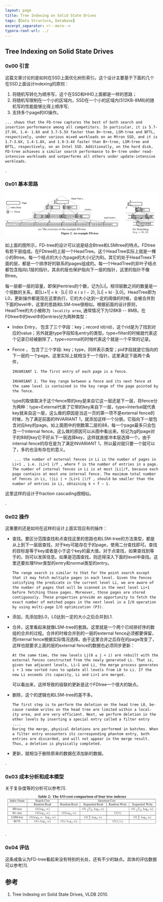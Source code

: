 ```yaml
---
layout: page
title: Tree Indexing on Solid State Drives
tags: [Data Structure, Database]
excerpt_separator: <!--more-->
typora-root-url: ../
---
```




## Tree Indexing on Solid State Drives



### 0x00 引言

 这篇文章讨论的是如何在SSD上面优化树形索引。这个设计主要基于下面的几个在SSD上面设计indexing的原则：

1. 将随机写转化为顺序写，这个在SSD和HHD上面都是一样的思路；
2. 将随机写限制在一个小的区域内，SSD在一个小的区域内(512KB-8MB)的随机写的性能能够比得上顺序写;
3. 支持多个page的IO操作。

```
... shows that the FD-tree captures the best of both search and insertion performance among all competitors. In particular, it is 5.7-27.9X, 1.4- 1.6X and 3.7-5.5X faster than B+-tree, LSM-tree and BFTL, respectively, under various mixed workloads on an Mtron SSD, and it is 1.7-3.6X, 1.4-1.8X, and 1.9-3.4X faster than B+-tree, LSM-tree and BFTL, respectively, on an Intel SSD. Additionally, on the hard disk, FD-tree achieves a similar search performance to B+-tree under read-intensive workloads and outperforms all others under update-intensive workloads.
```

.

### 0x01 基本思路

![fdtree-arch](/assets/img/fdtree-arch.png)

 如上面的图所示，FD-tree的设计可以说是结合Btree和LSMtree的特点。FDtree有若干层组成。在FDtree的上层一个HeadTree。这个HeadTree实际上就是一棵小的Btree。每一个结点的大小为page的大小(记为B)。其它的处于HeadTreex下面的层，都是一个排序好的联系的pages组成的。每一个HeadTree的非叶子结点都包含指向L1层的指针。其余的层也保护指向下一层的指针，这里的指针不像Btree。

  每一层都一层的容量，即保护entries的个数，记为|Li|。相邻层数之间的数量是一个倍数的关系，即|Li+1| = k · |Li| (0 ≤ i ≤ l − 2), |Li| = ki · |L0|。HeadTree即为L0，更新操作都是现在这里执行，它的大小达到一定的阈值的时候，会被合并到下面的level中，这里的思路和LSM-tree很相似。根据前面的设计原则，HeadTree的大小被称为` locality area`, 通常情况下为128KB -- 8MB。在FDtree中的level中的entries分为两种类型：

* Index Entry， 包含了三个字段：key；record id(rid)，这个rid是为了找到对应的value；另外就是type字段知名entry的类型。type=filter的时候就代表这个记录已经被删除了，type=normal的时候代表这个就是一个平常的记录。

* Fence ， 包含了三个字段: key；type，同样表示类型；pid字段就是它指向的下一层的一个page。这里实际上就相当于一个指针。这里满足下面两个条件，

  ```
  INVARIANT 1. The first entry of each page is a fence.
  
  INVARIANT 2. The key range between a fence and its next fence at the same level is contained in the key range of the page pointed by the fence.
  ```

  type的取值取决于这个fence带的key是来自它这一层还是下一层，将fence分为两种：type=External代表了它带的key来自下一层，type=Interbal就代表key就来自这一层，这么做的原因是当这一页的第一项不是external fence的时候，为了满足前面的INVARIANT 1，就添加这样一个分册。它指向下一层包含对应key的page。如上面图中的倒数第二层的88，每一个page最多只会包含一个internal  fence。这么做的原因可以从图中看出来。标记为g的page对于的88的key它不好从下一层选择key，这样就直接冲本层选择一个。由于internal fence的存在是为了满足INVARIANT 1，所以最对就只要一个就可以了，多的也没有存在的意义。

  ```
   ... the number of external fences in Li is the number of pages in Li+1 , i.e. |Li+1 |/f , where f is the number of entries in a page. The number of internal fences in Li is at most |Li|/f, because each page contains at most one internal fence. The maximum total number of fences in Li, (|Li | + |Li+1 |)/f , should be smaller than the number of entries in Li, obtaining k < f − 1.
  ```

 这里这样的设计于fraction cascading很相似。

.

### 0x02 操作

  这重要的还是如何在这样的设计上面实现应有的操作：

* 查找。要区分范围查找和点查找这里的思路也和LSM-tree的方法类型，都是从上到下一层层查找，对于key可能存在于的page，使用二分查找即可。查找的目标是等于key或者是小于这个key的最大值。对于点查找，如果查找到等于的，则可以发挥信息。如果是范围查找，则还得深入下面的level中查找。这里还要处理filter类型的entry和normal类型的entry。

  ```
  The range search is similar to that for the point search except that it may fetch multiple pages in each level. Given the fences satisfying the predicate in the current level Li, we are aware of the number of pages that will be scanned in the next level Li+1 before fetching those pages. Moreover, those pages are stored contiguously. These properties provide an opportunity to fetch the exact number of matched pages in the next level in a I/O operation by using multi-page I/O optimization (P3).
  ```

* 添加，先添加到L0，L0达到一定的大小之后合并到L1.

* 合并，这里看起来就像LSM-tree的套路。这里就是一个两个已经排好序的数组的合并的过程。合并的时候合并到的一层的external fence必须都要保留，而internal fence根据实际情况选择。由于这里合并之后存在的page改变了，这样也就要求上面的层的external fence的数据也必须同步更新：

  ```
  At the same time, the new levels Lj(0 ≤ j < i) are rebuilt with the external fences constructed from the newly generated Li. That is, given two adjacent levels, Li−1 and Li, the merge process generates i + 1 new sorted runs to update all levels from L0 to Li. If the new Li exceeds its capacity, Li and Li+1 are merged. 
  ```

  可以看出来，这样导致的级联的更新是这个FDtree一个很大的缺点。

* 删除，这个的逻辑也和LSM-tree的差不多。

  ```
  The first step is to perform the deletion on the head tree L0, be- cause random writes on the head tree are limited within a local- ity area, and are very efficient. Next, we perform deletion in the other levels by inserting a special entry called a filter entry
  ....
  During the merge, physical deletions are performed in batches. When a filter entry encounters its corresponding phantom entry, both entries are discarded, and will not appear in the merge result. Thus, a deletion is physically completed.
  ```

* 更新，就相当于删除原来的数据在添加新的数据。

.

### 0x03 成本分析和成本模型

关于复杂度等的分析可以参考[1].

![fdtree-log](/assets/img/fdtree-log.png)

.

### 0x04 评估

  这条咸鱼认为FD-tree看起来没有特别的长处，还有不少的缺点。具体的评估数据可以参考[1].



## 参考

1. Tree Indexing on Solid State Drives, VLDB 2010.